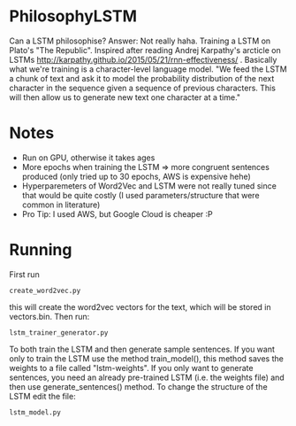 # PhilosophyLSTM
Can a LSTM philosophise? Answer: Not really haha. Training a LSTM on Plato's "The Republic". Inspired after reading Andrej Karpathy's arcticle on LSTMs http://karpathy.github.io/2015/05/21/rnn-effectiveness/ . Basically what we're training is a character-level language model. "We feed the LSTM a chunk of text and ask it to model the probability distribution of the next character in the sequence given a sequence of previous characters. This will then allow us to generate new text one character at a time."

# Notes

 - Run on GPU, otherwise it takes ages
 - More epochs when training the LSTM => more congruent sentences produced (only tried up to 30 epochs, AWS is expensive hehe)
 - Hyperparemeters of Word2Vec and LSTM were not really tuned since that would be quite costly (I used parameters/structure that were common in literature)
 - Pro Tip: I used AWS, but Google Cloud is cheaper :P 

# Running

First run

```
create_word2vec.py
```

this will create the word2vec vectors for the text, which will be stored in vectors.bin. Then run:

```
lstm_trainer_generator.py
```

To both train the LSTM and then generate sample sentences. If you want only to train the LSTM use the method train_model(), this method saves the weights to a file called "lstm-weights". If you only want to generate sentences, you need an already pre-trained LSTM (i.e. the weights file) and then use generate_sentences() method. To change the structure of the LSTM edit the file:

```
lstm_model.py
```
